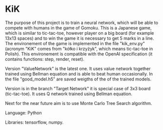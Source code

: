 # KiK

The purpose of this project is to train a neural network, which will be able to compete with humans in the game of Gomoku. This is a Japanese game, which is similar to tic-tac-toe, however player on a big board (for example 13x13 spaces) and to win the game it is necessary to get 5 marks in a line. The environement of the game is implemented in the file "kik_env.py" (acronym "KiK" comes from "kółko i krzyżyk", which means tic-tac-toe in Polish). This environement is compatible with the OpenAI specification (it contains functions: step, render, reset).

Version "ValueNetwork" is the latest one. It uses value network together trained using Bellman equation and is able to beat human occasionally. In the file "good_model.h5" are saved weigths of the of the trained models.

Version is in the branch "Target Network" it is special case of 3x3 board (tic-tac-toe). It uses Q network trained using Bellman equation.

Next for the near future aim is to use Monte Carlo Tree Search algorithm. 

Language: Python

Libraries: tensorflow, numpy.
